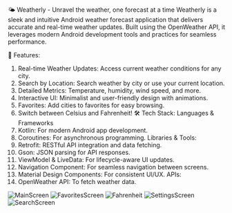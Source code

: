 🌤️ Weatherly - Unravel the weather, one forecast at a time 
Weatherly is a sleek and intuitive Android weather forecast application that delivers accurate and real-time weather updates. Built using the OpenWeather API, it leverages modern Android development tools and practices for seamless performance.

🚀 Features: 
1. Real-time Weather Updates: Access current weather conditions for any city.
2. Search by Location: Search weather by city or use your current location.
3. Detailed Metrics: Temperature, humidity, wind speed, and more.
4. Interactive UI: Minimalist and user-friendly design with animations.
5. Favorites: Add cities to favorites for easy browsing.
6. Switch between Celsius and Fahrenheit!
🛠️ Tech Stack: 
Languages & Frameworks
1. Kotlin: For modern Android app development.
2. Coroutines: For asynchronous programming.
Libraries & Tools:
1. Retrofit: RESTful API integration and data fetching.
2. Gson: JSON parsing for API responses.
3. ViewModel & LiveData: For lifecycle-aware UI updates.
4. Navigation Component: For seamless navigation between screens.
5. Material Design Components: For consistent UI/UX.
APIs:
1. OpenWeather API: To fetch weather data.


![MainScreen](https://github.com/user-attachments/assets/160d36fd-c308-4666-a835-1f9c5c1dfc50)
![FavoritesScreen](https://github.com/user-attachments/assets/7919babe-e8a0-4311-bd79-7da09d0b645c)
![Fahrenheit](https://github.com/user-attachments/assets/95540f34-e10b-4e02-8296-8031cc8075e5)
![SettingsScreen](https://github.com/user-attachments/assets/7fd83f63-946f-4c93-bca4-cf1017acd05c)
![SearchScreen](https://github.com/user-attachments/assets/3f05f0e1-3fc3-41d3-bcd1-31fb6a2ef2a7)
